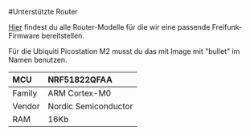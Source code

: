 #Unterstützte Router

[Hier](http://gluon.readthedocs.org/en/v2014.3/#supported-devices) findest du alle Router-Modelle für die wir eine passende Freifunk-Firmware bereitstellen.

Für die Ubiquiti Picostation M2 musst du das mit Image mit "bullet" im Namen benutzen.

| MCU   	| NRF51822QFAA 		|
|:------------- |:--------------------- |
| Family	| ARM Cortex-M0 	|
| Vendor	| Nordic Semiconductor	|
| RAM		| 16Kb	|